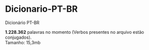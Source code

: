 ﻿# Dicionario-PT-BR
Dicionário PT-BR

**1.228.362** palavras no momento (Verbos presentes no arquivo estão conjugados).</br>
Tamanho: 15,3mb

